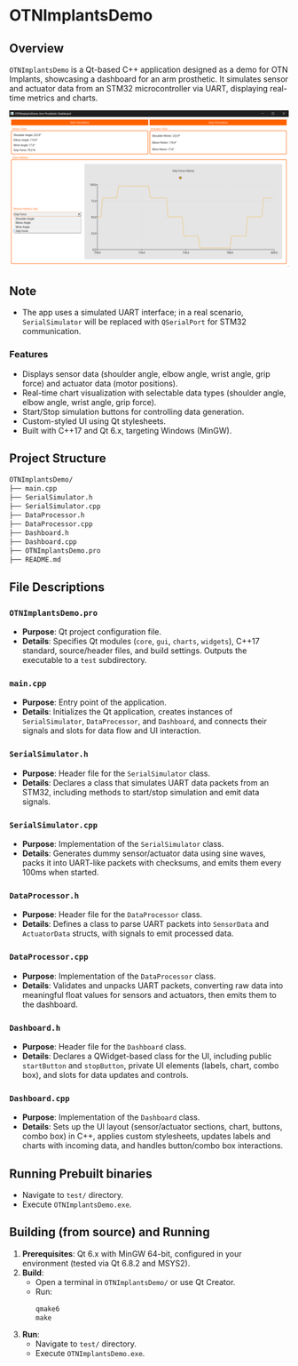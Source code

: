 
# OTNImplantsDemo

## Overview
`OTNImplantsDemo` is a Qt-based C++ application designed as a demo for OTN Implants, showcasing a dashboard for an arm prosthetic. It simulates sensor and actuator data from an STM32 microcontroller via UART, displaying real-time metrics and charts. 

![OTNImplantsDemo Screenshot](resources/app.png)

## Note
- The app uses a simulated UART interface; in a real scenario, `SerialSimulator` will be replaced with `QSerialPort` for STM32 communication.


### Features
- Displays sensor data (shoulder angle, elbow angle, wrist angle, grip force) and actuator data (motor positions).
- Real-time chart visualization with selectable data types (shoulder angle, elbow angle, wrist angle, grip force).
- Start/Stop simulation buttons for controlling data generation.
- Custom-styled UI using Qt stylesheets.
- Built with C++17 and Qt 6.x, targeting Windows (MinGW).

## Project Structure
	OTNImplantsDemo/
	├── main.cpp
	├── SerialSimulator.h
	├── SerialSimulator.cpp
	├── DataProcessor.h
	├── DataProcessor.cpp
	├── Dashboard.h
	├── Dashboard.cpp
	├── OTNImplantsDemo.pro
	├── README.md



## File Descriptions

### `OTNImplantsDemo.pro`
- **Purpose**: Qt project configuration file.
- **Details**: Specifies Qt modules (`core`, `gui`, `charts`, `widgets`), C++17 standard, source/header files, and build settings. Outputs the executable to a `test` subdirectory.

### `main.cpp`
- **Purpose**: Entry point of the application.
- **Details**: Initializes the Qt application, creates instances of `SerialSimulator`, `DataProcessor`, and `Dashboard`, and connects their signals and slots for data flow and UI interaction.

### `SerialSimulator.h`
- **Purpose**: Header file for the `SerialSimulator` class.
- **Details**: Declares a class that simulates UART data packets from an STM32, including methods to start/stop simulation and emit data signals.

### `SerialSimulator.cpp`
- **Purpose**: Implementation of the `SerialSimulator` class.
- **Details**: Generates dummy sensor/actuator data using sine waves, packs it into UART-like packets with checksums, and emits them every 100ms when started.

### `DataProcessor.h`
- **Purpose**: Header file for the `DataProcessor` class.
- **Details**: Defines a class to parse UART packets into `SensorData` and `ActuatorData` structs, with signals to emit processed data.

### `DataProcessor.cpp`
- **Purpose**: Implementation of the `DataProcessor` class.
- **Details**: Validates and unpacks UART packets, converting raw data into meaningful float values for sensors and actuators, then emits them to the dashboard.

### `Dashboard.h`
- **Purpose**: Header file for the `Dashboard` class.
- **Details**: Declares a QWidget-based class for the UI, including public `startButton` and `stopButton`, private UI elements (labels, chart, combo box), and slots for data updates and controls.

### `Dashboard.cpp`
- **Purpose**: Implementation of the `Dashboard` class.
- **Details**: Sets up the UI layout (sensor/actuator sections, chart, buttons, combo box) in C++, applies custom stylesheets, updates labels and charts with incoming data, and handles button/combo box interactions.

## Running Prebuilt binaries
- Navigate to `test/` directory.
- Execute `OTNImplantsDemo.exe`. 


## Building (from source) and Running
1. **Prerequisites**: Qt 6.x with MinGW 64-bit, configured in your environment (tested via Qt 6.8.2 and MSYS2).
2. **Build**:
   - Open a terminal in `OTNImplantsDemo/` or use Qt Creator.
   - Run:
     ```
     qmake6
     make
     ```
3. **Run**:
   - Navigate to `test/` directory.
   - Execute `OTNImplantsDemo.exe`.



